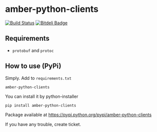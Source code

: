amber-python-clients
====================

[![Build Status](https://travis-ci.org/dev-amber/amber-python-clients.svg?branch=master)](https://travis-ci.org/dev-amber/amber-python-clients)
[![Bitdeli Badge](https://d2weczhvl823v0.cloudfront.net/paoolo/amber-python-clients/trend.png)](https://bitdeli.com/free "Bitdeli Badge")

Requirements
------------

* `protobuf` and `protoc`

How to use (PyPi)
-----------------

Simply. Add to `requirements.txt`

    amber-python-clients

You can install it by python-installer

	pip install amber-python-clients

Package available at https://pypi.python.org/pypi/amber-python-clients

If you have any trouble, create ticket.